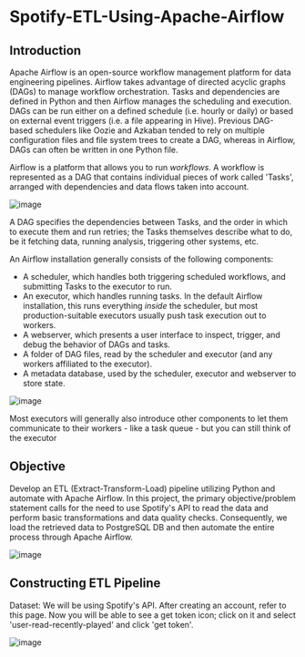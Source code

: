 # Spotify-ETL-Using-Apache-Airflow
## Introduction 
Apache Airflow is an open-source workflow management platform for data engineering pipelines. Airflow takes advantage of directed acyclic graphs (DAGs) to manage workflow orchestration. Tasks and dependencies are defined in Python and then Airflow manages the scheduling and execution. DAGs can be run either on a defined schedule (i.e. hourly or daily) or based on external event triggers (i.e. a file appearing in Hive). Previous DAG-based schedulers like Oozie and Azkaban tended to rely on multiple configuration files and file system trees to create a DAG, whereas in Airflow, DAGs can often be written in one Python file.

Airflow is a platform that allows you to run _workflows_. A workflow is represented as a DAG that contains individual pieces of work called 'Tasks', arranged with dependencies and data flows taken into account. 

![image](https://github.com/aliamrod/Spotify-ETL-Using-Apache-Airflow/assets/62684338/73176e1d-bee1-4cc8-abc3-54f6ccf26912)

A DAG specifies the dependencies between Tasks, and the order in which to execute them and run retries; the Tasks themselves describe what to do, be it fetching data, running analysis, triggering other systems, etc. 

An Airflow installation generally consists of the following components:
* A scheduler, which handles both triggering scheduled workflows, and submitting Tasks to the executor to run.
* An executor, which handles running tasks. In the default Airflow installation, this runs everything _inside_ the scheduler, but most production-suitable executors usually push task execution out to workers.
* A webserver, which presents a user interface to inspect, trigger, and debug the behavior of DAGs and tasks.
* A folder of DAG files, read by the scheduler and executor (and any workers affiliated to the executor).
* A metadata database, used by the scheduler, executor and webserver to store state.


![image](https://github.com/aliamrod/Spotify-ETL-Using-Apache-Airflow/assets/62684338/218b1db2-7bb4-4348-89fc-ffd463aa2b50)

Most executors will generally also introduce other components to let them communicate to their workers - like a task queue - but you can still think of the executor 




## Objective
Develop an ETL (Extract-Transform-Load) pipeline utilizing Python and automate with Apache Airflow. In this project, the primary objective/problem statement calls for the need to use Spotify's API to read the data and perform basic transformations and data quality checks. Consequently, we load the retrieved data to PostgreSQL DB and then automate the entire process through Apache Airflow.


![image](https://github.com/aliamrod/Spotify-ETL-Using-Apache-Airflow/assets/62684338/38271487-e4de-487d-8579-7f8c79d7eb10)


## Constructing ETL Pipeline
Dataset: We will be using Spotify's API. After creating an account, refer to this page. Now you will be able to see a get token icon; click on it and select  'user-read-recently-played' and click 'get token'. 

![image](https://github.com/aliamrod/Spotify-ETL-Using-Apache-Airflow/assets/62684338/e0aed278-2003-4ce9-a424-c0c500479a43)
